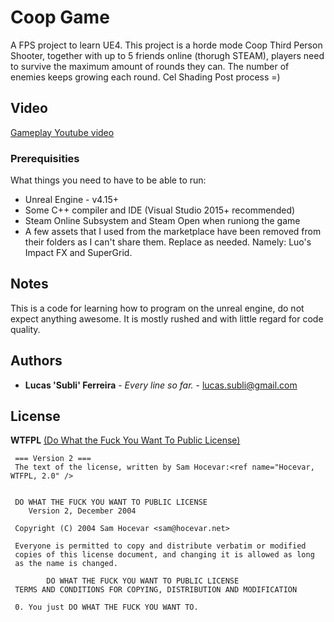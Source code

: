 # Coop Game
A FPS project to learn UE4.
This project is a horde mode Coop Third Person Shooter, together with up to 5 friends online (thorugh STEAM),
players need to survive the maximum amount of rounds they can.
The number of enemies keeps growing each round.
Cel Shading Post process =)


## Video

[Gameplay Youtube video](https://www.youtube.com/watch?v=1ApYVb-ZoTY)


### Prerequisities

What things you need to have to be able to run:

* Unreal Engine - v4.15+
* Some C++ compiler and IDE (Visual Studio 2015+ recommended)
* Steam Online Subsystem and Steam Open when runiong the game
* A few assets that I used from the marketplace have been removed from their folders as I can't share them. 
Replace as needed.
Namely: Luo's Impact FX and SuperGrid.

## Notes

This is a code for learning how to program on the unreal engine, do not expect anything awesome.
It is mostly rushed and with little regard for code quality.

## Authors

* **Lucas 'Subli' Ferreira** - *Every line so far.* - [lucas.subli@gmail.com](mailto:lucas.subli@gmail.com)


## License

 **WTFPL**  [(Do What the Fuck You Want To Public License)](https://en.wikipedia.org/wiki/WTFPL)
 
     === Version 2 ===
     The text of the license, written by Sam Hocevar:<ref name="Hocevar, WTFPL, 2.0" />


	 DO WHAT THE FUCK YOU WANT TO PUBLIC LICENSE
		Version 2, December 2004
 
	 Copyright (C) 2004 Sam Hocevar <sam@hocevar.net>
 
     Everyone is permitted to copy and distribute verbatim or modified
     copies of this license document, and changing it is allowed as long
     as the name is changed.
 
			DO WHAT THE FUCK YOU WANT TO PUBLIC LICENSE
     TERMS AND CONDITIONS FOR COPYING, DISTRIBUTION AND MODIFICATION
 
     0. You just DO WHAT THE FUCK YOU WANT TO.
